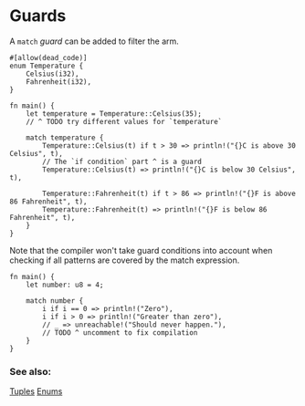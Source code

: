 # Guards

A `match` *guard* can be added to filter the arm.

```rust,editable
#[allow(dead_code)]
enum Temperature {
    Celsius(i32),
    Fahrenheit(i32),
}

fn main() {
    let temperature = Temperature::Celsius(35);
    // ^ TODO try different values for `temperature`

    match temperature {
        Temperature::Celsius(t) if t > 30 => println!("{}C is above 30 Celsius", t),
        // The `if condition` part ^ is a guard
        Temperature::Celsius(t) => println!("{}C is below 30 Celsius", t),

        Temperature::Fahrenheit(t) if t > 86 => println!("{}F is above 86 Fahrenheit", t),
        Temperature::Fahrenheit(t) => println!("{}F is below 86 Fahrenheit", t),
    }
}
```

Note that the compiler won't take guard conditions into account when checking
if all patterns are covered by the match expression.

```rust,editable,ignore,mdbook-runnable
fn main() {
    let number: u8 = 4;

    match number {
        i if i == 0 => println!("Zero"),
        i if i > 0 => println!("Greater than zero"),
        // _ => unreachable!("Should never happen."),
        // TODO ^ uncomment to fix compilation
    }
}
```

### See also:

[Tuples](../../primitives/tuples.md)
[Enums](../../custom_types/enum.md)
